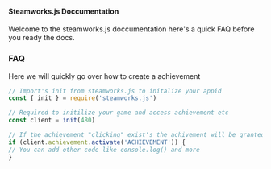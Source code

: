#### Steamworks.js Doccumentation
Welcome to the steamworks.js doccumentation here's a quick FAQ before you ready the docs.
### FAQ
Here we will quickly go over how to create a achievement 

```js 
// Import's init from steamworks.js to initalize your appid
const { init } = require('steamworks.js')

// Required to initilize your game and access achievement etc
const client = init(480)

// If the achievement "clicking" exist's the achivement will be granted to the user.
if (client.achievement.activate('ACHIEVEMENT')) {
// You can add other code like console.log() and more
}
```
